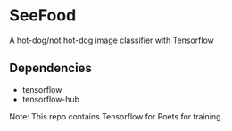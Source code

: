 # SeeFood
A hot-dog/not hot-dog image classifier with Tensorflow

## Dependencies

- tensorflow
- tensorflow-hub

Note: This repo contains Tensorflow for Poets for training.
